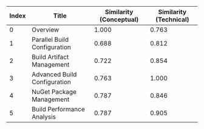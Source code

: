| Index | Title | Similarity (Conceptual) | Similarity (Technical) |
|-------|-------|-------------------------|------------------------|
| 0 | Overview | 1.000 | 0.763 |
| 1 | Parallel Build Configuration | 0.688 | 0.812 |
| 2 | Build Artifact Management | 0.722 | 0.854 |
| 3 | Advanced Build Configuration | 0.763 | 1.000 |
| 4 | NuGet Package Management | 0.787 | 0.846 |
| 5 | Build Performance Analysis | 0.787 | 0.905 |
